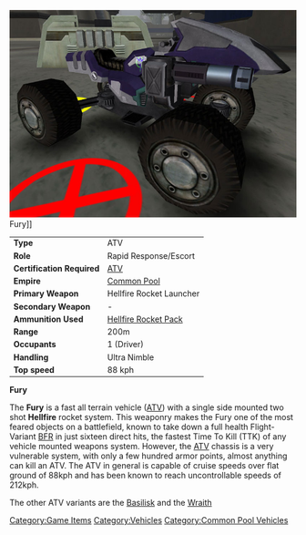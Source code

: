 ![](/images/Fury.jpg "fig:Fury.jpg") Fury\]\]

|                            |                                                          |
| -------------------------- | -------------------------------------------------------- |
| **Type**                   | ATV                                                      |
| **Role**                   | Rapid Response/Escort                                    |
| **Certification Required** | [ATV](<ATV_(Certification)> "wikilink")                  |
| **Empire**                 | [Common Pool](/Common_Pool "wikilink")                   |
| **Primary Weapon**         | Hellfire Rocket Launcher                                 |
| **Secondary Weapon**       | \-                                                       |
| **Ammunition Used**        | [Hellfire Rocket Pack](/Hellfire_Rocket_Pack "wikilink") |
| **Range**                  | 200m                                                     |
| **Occupants**              | 1 (Driver)                                               |
| **Handling**               | Ultra Nimble                                             |
| **Top speed**              | 88 kph                                                   |

**Fury**

The **Fury** is a fast all terrain vehicle ([ATV](/ATV "wikilink")) with
a single side mounted two shot **Hellfire** rocket system. This weaponry
makes the Fury one of the most feared objects on a battlefield, known to
take down a full health Flight-Variant [BFR](/BFR "wikilink") in just
sixteen direct hits, the fastest Time To Kill (TTK) of any vehicle
mounted weapons system. However, the [ATV](/ATV "wikilink") chassis is a
very vulnerable system, with only a few hundred armor points, almost
anything can kill an ATV. The ATV in general is capable of cruise speeds
over flat ground of 88kph and has been known to reach uncontrollable
speeds of 212kph.

The other ATV variants are the [Basilisk](/Basilisk "wikilink") and the
[Wraith](/Wraith "wikilink")

[Category:Game Items](/Category:Game_Items "wikilink")
[Category:Vehicles](/Category:Vehicles "wikilink") [Category:Common Pool
Vehicles](/Category:Common_Pool_Vehicles "wikilink")
